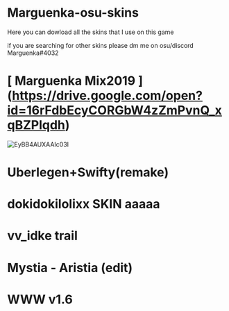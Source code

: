 # Marguenka-osu-skins
Here you can dowload all the skins that I use on this game

if you are searching for other skins please dm me on osu/discord Marguenka#4032

# [ Marguenka Mix2019 ] (https://drive.google.com/open?id=16rFdbEcyCORGbW4zZmPvnQ_xqBZPlqdh)
![EyBB4AUXAAIc03I](https://user-images.githubusercontent.com/84647661/125899318-af5f49e4-2650-4f55-9f56-a21a9370dad3.png)


# Uberlegen+Swifty(remake)


# dokidokilolixx SKIN aaaaa


# vv_idke trail


# Mystia - Aristia (edit)


# WWW v1.6
